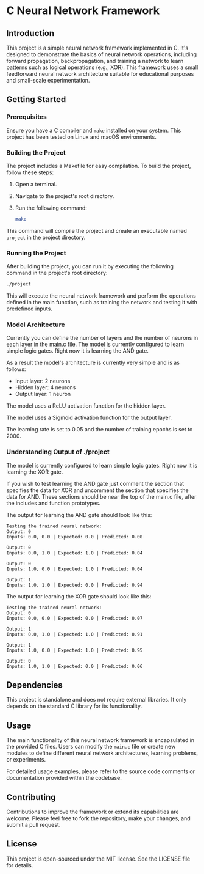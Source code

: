 # C Neural Network Framework

## Introduction

This project is a simple neural network framework implemented in C. It's designed to demonstrate the basics of neural network operations, including forward propagation, backpropagation, and training a network to learn patterns such as logical operations (e.g., XOR). This framework uses a small feedforward neural network architecture suitable for educational purposes and small-scale experimentation.

## Getting Started

### Prerequisites

Ensure you have a C compiler and `make` installed on your system. This project has been tested on Linux and macOS environments.

### Building the Project

The project includes a Makefile for easy compilation. To build the project, follow these steps:

1. Open a terminal.
2. Navigate to the project's root directory.
3. Run the following command:

   ```sh
   make
   ```

This command will compile the project and create an executable named `project` in the project directory.

### Running the Project

After building the project, you can run it by executing the following command in the project's root directory:

```sh
./project
```

This will execute the neural network framework and perform the operations defined in the main function, such as training the network and testing it with predefined inputs.

### Model Architecture
Currently you can define the number of layers and the number of neurons in each layer in the main.c file. The model is currently configured to learn simple logic gates. Right now it is learning the AND gate.

As a result the model's architecture is currently very simple and is as follows:
- Input layer: 2 neurons
- Hidden layer: 4 neurons
- Output layer: 1 neuron

The model uses a ReLU activation function for the hidden layer.

The model uses a Sigmoid activation function for the output layer. 

The learning rate is set to 0.05 and the number of training epochs is set to 2000.

### Understanding Output of ./project
The model is currently configured to learn simple logic gates. Right now it is learning the XOR gate.

If you wish to test learning the AND gate just comment the section that specifies the data for XOR and uncomment the section that specifies the data for AND. These sections should be near the top of the main.c file, after the includes and function prototypes.

The output for learning the AND gate should look like this:
```
Testing the trained neural network:
Output: 0
Inputs: 0.0, 0.0 | Expected: 0.0 | Predicted: 0.00

Output: 0
Inputs: 0.0, 1.0 | Expected: 1.0 | Predicted: 0.04

Output: 0
Inputs: 1.0, 0.0 | Expected: 1.0 | Predicted: 0.04

Output: 1
Inputs: 1.0, 1.0 | Expected: 0.0 | Predicted: 0.94
```

The output for learning the XOR gate should look like this:
```
Testing the trained neural network:
Output: 0
Inputs: 0.0, 0.0 | Expected: 0.0 | Predicted: 0.07

Output: 1
Inputs: 0.0, 1.0 | Expected: 1.0 | Predicted: 0.91

Output: 1
Inputs: 1.0, 0.0 | Expected: 1.0 | Predicted: 0.95

Output: 0
Inputs: 1.0, 1.0 | Expected: 0.0 | Predicted: 0.06
```
## Dependencies

This project is standalone and does not require external libraries. It only depends on the standard C library for its functionality.

## Usage

The main functionality of this neural network framework is encapsulated in the provided C files. Users can modify the `main.c` file or create new modules to define different neural network architectures, learning problems, or experiments.

For detailed usage examples, please refer to the source code comments or documentation provided within the codebase.

## Contributing

Contributions to improve the framework or extend its capabilities are welcome. Please feel free to fork the repository, make your changes, and submit a pull request.

## License

This project is open-sourced under the MIT license. See the LICENSE file for details.
